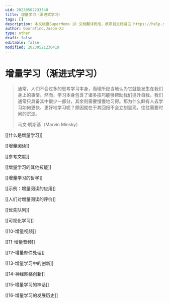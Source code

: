 ```yaml
---
uid: 20230502233340
title: 增量学习（渐进式学习）
tags: []
description: 本文根据SuperMemo 18 文档翻译而成，原项目文档请见 https://help.supermemo.org/wiki/Incremental_learning#History_of_incremental_learning
author: Quorafind,Jason-XJ
type: other
draft: false
editable: false
modified: 20230521230419
---
```


# 增量学习（渐进式学习）

> 通常，人们不会过多的思考学习本身，而理所应当地认为它就是发生在我们身上的事情。然而，学习本身包含了诸多技巧能够帮助我们提升自我，我们通常只具备其中很少一部分，其余则需要慢慢地习得。那为什么鲜有人去学习如何更快、更好地学习呢？原因就在于其回报不会立刻显现，往往需要时间的沉淀。
>
> 马文·明斯基（Marvin Minsky）

[[什么是增量学习]]

[[增量阅读]]

[[参考文献]]

[[增量学习的其他技能]]

[[增量学习的哲学]]

[[示例：增量阅读的应用]]

[[人们对增量阅读的评价]]

[[优先队列]]

[[可视化学习]]

[[10-增量视频]]

[[11-增量音频]]

[[12-增量邮件处理]]

[[13-增量学习中的创新]]

[[14-神经网络创新]]

[[15-增量学习的神话]]

[[16-增量学习的发展历史]]
